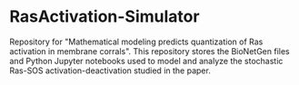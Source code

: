 # RasActivation-Simulator

Repository for "Mathematical modeling predicts quantization of Ras activation in membrane corrals". This repository stores the BioNetGen files and Python Jupyter notebooks used to model and analyze the stochastic Ras-SOS activation-deactivation studied in the paper. 
